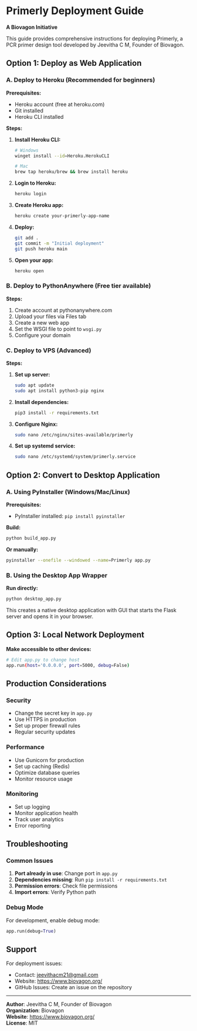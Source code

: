 # Primerly Deployment Guide

**A Biovagon Initiative**

This guide provides comprehensive instructions for deploying Primerly, a PCR primer design tool developed by Jeevitha C M, Founder of Biovagon.

## Option 1: Deploy as Web Application

### A. Deploy to Heroku (Recommended for beginners)

**Prerequisites:**
- Heroku account (free at heroku.com)
- Git installed
- Heroku CLI installed

**Steps:**
1. **Install Heroku CLI:**
   ```bash
   # Windows
   winget install --id=Heroku.HerokuCLI
   
   # Mac
   brew tap heroku/brew && brew install heroku
   ```

2. **Login to Heroku:**
   ```bash
   heroku login
   ```

3. **Create Heroku app:**
   ```bash
   heroku create your-primerly-app-name
   ```

4. **Deploy:**
   ```bash
   git add .
   git commit -m "Initial deployment"
   git push heroku main
   ```

5. **Open your app:**
   ```bash
   heroku open
   ```

### B. Deploy to PythonAnywhere (Free tier available)

**Steps:**
1. Create account at pythonanywhere.com
2. Upload your files via Files tab
3. Create a new web app
4. Set the WSGI file to point to `wsgi.py`
5. Configure your domain

### C. Deploy to VPS (Advanced)

**Steps:**
1. **Set up server:**
   ```bash
   sudo apt update
   sudo apt install python3-pip nginx
   ```

2. **Install dependencies:**
   ```bash
   pip3 install -r requirements.txt
   ```

3. **Configure Nginx:**
   ```bash
   sudo nano /etc/nginx/sites-available/primerly
   ```

4. **Set up systemd service:**
   ```bash
   sudo nano /etc/systemd/system/primerly.service
   ```

## Option 2: Convert to Desktop Application

### A. Using PyInstaller (Windows/Mac/Linux)

**Prerequisites:**
- PyInstaller installed: `pip install pyinstaller`

**Build:**
```bash
python build_app.py
```

**Or manually:**
```bash
pyinstaller --onefile --windowed --name=Primerly app.py
```

### B. Using the Desktop App Wrapper

**Run directly:**
```bash
python desktop_app.py
```

This creates a native desktop application with GUI that starts the Flask server and opens it in your browser.

## Option 3: Local Network Deployment

**Make accessible to other devices:**
```bash
# Edit app.py to change host
app.run(host='0.0.0.0', port=5000, debug=False)
```

## Production Considerations

### Security
- Change the secret key in `app.py`
- Use HTTPS in production
- Set up proper firewall rules
- Regular security updates

### Performance
- Use Gunicorn for production
- Set up caching (Redis)
- Optimize database queries
- Monitor resource usage

### Monitoring
- Set up logging
- Monitor application health
- Track user analytics
- Error reporting

## Troubleshooting

### Common Issues
1. **Port already in use**: Change port in `app.py`
2. **Dependencies missing**: Run `pip install -r requirements.txt`
3. **Permission errors**: Check file permissions
4. **Import errors**: Verify Python path

### Debug Mode
For development, enable debug mode:
```python
app.run(debug=True)
```

## Support

For deployment issues:
- Contact: jeevithacm21@gmail.com
- Website: https://www.biovagon.org/
- GitHub Issues: Create an issue on the repository

---

**Author**: Jeevitha C M, Founder of Biovagon  
**Organization**: Biovagon  
**Website**: https://www.biovagon.org/  
**License**: MIT 